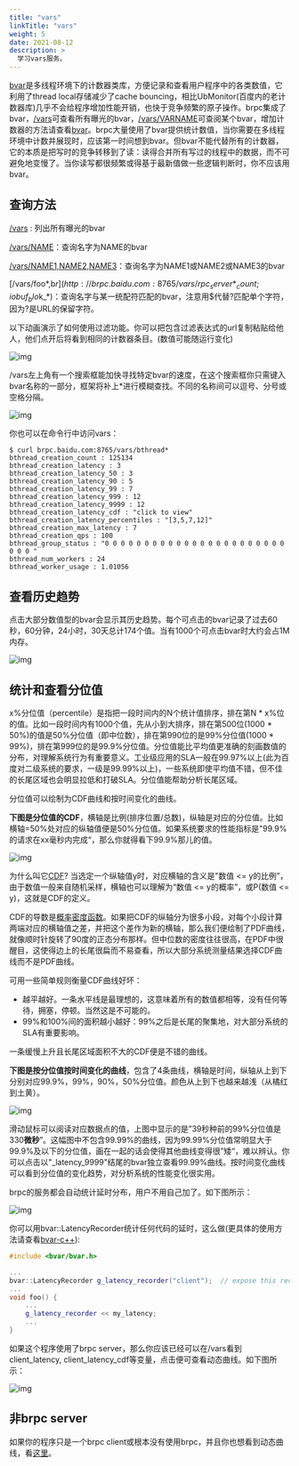 ```yaml
---
title: "vars"
linkTitle: "vars"
weight: 5
date: 2021-08-12
description: >
  学习vars服务。
---
```

[bvar](https://github.com/brpc/brpc/tree/master/src/bvar/)是多线程环境下的计数器类库，方便记录和查看用户程序中的各类数值，它利用了thread local存储减少了cache bouncing，相比UbMonitor(百度内的老计数器库)几乎不会给程序增加性能开销，也快于竞争频繁的原子操作。brpc集成了bvar，[/vars](http://brpc.baidu.com:8765/vars)可查看所有曝光的bvar，[/vars/VARNAME](http://brpc.baidu.com:8765/vars/rpc_socket_count)可查阅某个bvar，增加计数器的方法请查看[bvar](bvar.md)。brpc大量使用了bvar提供统计数值，当你需要在多线程环境中计数并展现时，应该第一时间想到bvar。但bvar不能代替所有的计数器，它的本质是把写时的竞争转移到了读：读得合并所有写过的线程中的数据，而不可避免地变慢了。当你读写都很频繁或得基于最新值做一些逻辑判断时，你不应该用bvar。

## 查询方法

[/vars](http://brpc.baidu.com:8765/vars) : 列出所有曝光的bvar

[/vars/NAME](http://brpc.baidu.com:8765/vars/rpc_socket_count)：查询名字为NAME的bvar

[/vars/NAME1,NAME2,NAME3](http://brpc.baidu.com:8765/vars/pid;process_cpu_usage;rpc_controller_count)：查询名字为NAME1或NAME2或NAME3的bvar

[/vars/foo*,b$r](http://brpc.baidu.com:8765/vars/rpc_server*_count;iobuf_blo$k_*)：查询名字与某一统配符匹配的bvar，注意用$代替?匹配单个字符，因为?是URL的保留字符。

以下动画演示了如何使用过滤功能。你可以把包含过滤表达式的url复制粘贴给他人，他们点开后将看到相同的计数器条目。(数值可能随运行变化)

![img](../images/vars_1.gif)

/vars左上角有一个搜索框能加快寻找特定bvar的速度，在这个搜索框你只需键入bvar名称的一部分，框架将补上*进行模糊查找。不同的名称间可以逗号、分号或空格分隔。

![img](../images/vars_2.gif)

你也可以在命令行中访问vars：

```
$ curl brpc.baidu.com:8765/vars/bthread*
bthread_creation_count : 125134
bthread_creation_latency : 3
bthread_creation_latency_50 : 3
bthread_creation_latency_90 : 5
bthread_creation_latency_99 : 7
bthread_creation_latency_999 : 12
bthread_creation_latency_9999 : 12
bthread_creation_latency_cdf : "click to view"
bthread_creation_latency_percentiles : "[3,5,7,12]"
bthread_creation_max_latency : 7
bthread_creation_qps : 100
bthread_group_status : "0 0 0 0 0 0 0 0 0 0 0 0 0 0 0 0 0 0 0 0 0 0 0 0 0 0 "
bthread_num_workers : 24
bthread_worker_usage : 1.01056
```

## 查看历史趋势

点击大部分数值型的bvar会显示其历史趋势。每个可点击的bvar记录了过去60秒，60分钟，24小时，30天总计174个值。当有1000个可点击bvar时大约会占1M内存。

![img](../images/vars_3.gif)

## 统计和查看分位值

x%分位值（percentile）是指把一段时间内的N个统计值排序，排在第N * x%位的值。比如一段时间内有1000个值，先从小到大排序，排在第500位(1000 * 50%)的值是50%分位值（即中位数），排在第990位的是99%分位值(1000 * 99%)，排在第999位的是99.9%分位值。分位值能比平均值更准确的刻画数值的分布，对理解系统行为有重要意义。工业级应用的SLA一般在99.97%以上(此为百度对二级系统的要求，一级是99.99%以上)，一些系统即使平均值不错，但不佳的长尾区域也会明显拉低和打破SLA。分位值能帮助分析长尾区域。

分位值可以绘制为CDF曲线和按时间变化的曲线。

**下图是分位值的CDF**，横轴是比例(排序位置/总数)，纵轴是对应的分位值。比如横轴=50%处对应的纵轴值便是50%分位值。如果系统要求的性能指标是"99.9%的请求在xx毫秒内完成“，那么你就得看下99.9%那儿的值。

![img](../images/vars_4.png)

为什么叫它[CDF](https://en.wikipedia.org/wiki/Cumulative_distribution_function)? 当选定一个纵轴值y时，对应横轴的含义是"数值 <= y的比例”，由于数值一般来自随机采样，横轴也可以理解为“数值 <= y的概率”，或P(数值 <= y)，这就是CDF的定义。

CDF的导数是[概率密度函数](https://en.wikipedia.org/wiki/Probability_density_function)。如果把CDF的纵轴分为很多小段，对每个小段计算两端对应的横轴值之差，并把这个差作为新的横轴，那么我们便绘制了PDF曲线，就像顺时针旋转了90度的正态分布那样。但中位数的密度往往很高，在PDF中很醒目，这使得边上的长尾很扁而不易查看，所以大部分系统测量结果选择CDF曲线而不是PDF曲线。

可用一些简单规则衡量CDF曲线好坏：

- 越平越好。一条水平线是最理想的，这意味着所有的数值都相等，没有任何等待，拥塞，停顿。当然这是不可能的。
- 99%和100%间的面积越小越好：99%之后是长尾的聚集地，对大部分系统的SLA有重要影响。

一条缓慢上升且长尾区域面积不大的CDF便是不错的曲线。

**下图是按分位值按时间变化的曲线**，包含了4条曲线，横轴是时间，纵轴从上到下分别对应99.9%，99%，90%，50%分位值。颜色从上到下也越来越浅（从橘红到土黄）。

![img](../images/vars_5.png)

滑动鼠标可以阅读对应数据点的值，上图中显示的是”39秒种前的99%分位值是330**微秒**”。这幅图中不包含99.99%的曲线，因为99.99%分位值常明显大于99.9%及以下的分位值，画在一起的话会使得其他曲线变得很”矮“，难以辨认。你可以点击以"\_latency\_9999"结尾的bvar独立查看99.99%曲线。按时间变化曲线可以看到分位值的变化趋势，对分析系统的性能变化很实用。

brpc的服务都会自动统计延时分布，用户不用自己加了。如下图所示：

![img](../images/vars_6.png)

你可以用bvar::LatencyRecorder统计任何代码的延时，这么做(更具体的使用方法请查看[bvar-c++](bvar_c++.md)):

```c++
#include <bvar/bvar.h>

...
bvar::LatencyRecorder g_latency_recorder("client");  // expose this recorder
... 
void foo() {
    ...
    g_latency_recorder << my_latency;
    ...
}
```

如果这个程序使用了brpc server，那么你应该已经可以在/vars看到client_latency, client_latency_cdf等变量，点击便可查看动态曲线。如下图所示：

![img](../images/vars_7.png)

## 非brpc server

如果你的程序只是一个brpc client或根本没有使用brpc，并且你也想看到动态曲线，看[这里](dummy_server.md)。